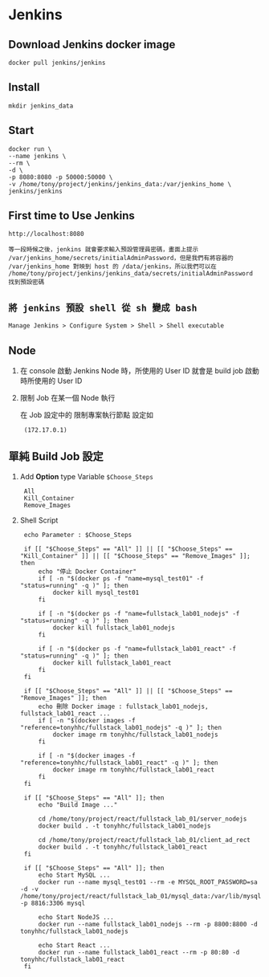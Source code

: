# Jenkins

## Download Jenkins docker image
    docker pull jenkins/jenkins

## Install
    mkdir jenkins_data

## Start
    docker run \
    --name jenkins \
    --rm \
    -d \
    -p 8080:8080 -p 50000:50000 \
    -v /home/tony/project/jenkins/jenkins_data:/var/jenkins_home \
    jenkins/jenkins

## First time to Use Jenkins
    http://localhost:8080 

    等一段時候之後，jenkins 就會要求輸入預設管理員密碼，畫面上提示 /var/jenkins_home/secrets/initialAdminPassword，但是我們有將容器的 /var/jenkins_home 對映到 host 的 /data/jenkins，所以我們可以在 /home/tony/project/jenkins/jenkins_data/secrets/initialAdminPassword 找到預設密碼

## `將 jenkins 預設 shell 從 sh 變成 bash`
    Manage Jenkins > Configure System > Shell > Shell executable

## Node
1. 在 console 啟動 Jenkins Node 時，所使用的 User ID 就會是 build job 啟動時所使用的 User ID
2. 限制 Job 在某一個 Node 執行
    
    在 Job 設定中的 限制專案執行節點 設定如
        
        (172.17.0.1)

## 單純 Build Job 設定

1. Add **Option** type Variable `$Choose_Steps`

        All
        Kill_Container
        Remove_Images

2. Shell Script

        echo Parameter : $Choose_Steps

        if [[ "$Choose_Steps" == "All" ]] || [[ "$Choose_Steps" == "Kill_Container" ]] || [[ "$Choose_Steps" == "Remove_Images" ]]; then
	        echo "停止 Docker Container"
	        if [ -n "$(docker ps -f "name=mysql_test01" -f "status=running" -q )" ]; then
    	        docker kill mysql_test01
	        fi

	        if [ -n "$(docker ps -f "name=fullstack_lab01_nodejs" -f "status=running" -q )" ]; then
    	        docker kill fullstack_lab01_nodejs
	        fi

	        if [ -n "$(docker ps -f "name=fullstack_lab01_react" -f "status=running" -q )" ]; then
    	        docker kill fullstack_lab01_react
	        fi
        fi

        if [[ "$Choose_Steps" == "All" ]] || [[ "$Choose_Steps" == "Remove_Images" ]]; then
	        echo 刪除 Docker image : fullstack_lab01_nodejs, fullstack_lab01_react ...
	        if [ -n "$(docker images -f "reference=tonyhhc/fullstack_lab01_nodejs" -q )" ]; then
    	        docker image rm tonyhhc/fullstack_lab01_nodejs
	        fi

	        if [ -n "$(docker images -f "reference=tonyhhc/fullstack_lab01_react" -q )" ]; then
    	        docker image rm tonyhhc/fullstack_lab01_react
	        fi
        fi

        if [[ "$Choose_Steps" == "All" ]]; then
	        echo "Build Image ..."
    
            cd /home/tony/project/react/fullstack_lab_01/server_nodejs
            docker build . -t tonyhhc/fullstack_lab01_nodejs
    
            cd /home/tony/project/react/fullstack_lab_01/client_ad_rect
            docker build . -t tonyhhc/fullstack_lab01_react
        fi

        if [[ "$Choose_Steps" == "All" ]]; then
	        echo Start MySQL ...
	        docker run --name mysql_test01 --rm -e MYSQL_ROOT_PASSWORD=sa -d -v /home/tony/project/react/fullstack_lab_01/mysql_data:/var/lib/mysql -p 8816:3306 mysql

	        echo Start NodeJS ...
	        docker run --name fullstack_lab01_nodejs --rm -p 8800:8800 -d tonyhhc/fullstack_lab01_nodejs

	        echo Start React ...
	        docker run --name fullstack_lab01_react --rm -p 80:80 -d tonyhhc/fullstack_lab01_react
        fi
